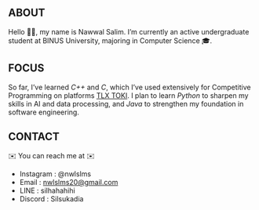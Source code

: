 ## ABOUT
Hello 👋👋, my name is Nawwal Salim. I’m currently an active undergraduate student at BINUS University, majoring in Computer Science 🎓.

## FOCUS
So far, I’ve learned _*C++*_ and _*C*_, which I’ve used extensively for Competitive Programming on platforms [TLX TOKI](https://tlx.toki.id/). I plan to learn _*Python*_ to sharpen my skills in AI and data processing, and _*Java*_ to strengthen my foundation in software engineering.

## CONTACT
✉️ You can reach me at ✉️
- Instagram  : @nwlslms
- Email      : nwlslms20@gmail.com
- LINE       : silhahahihi
- Discord    : Silsukadia


